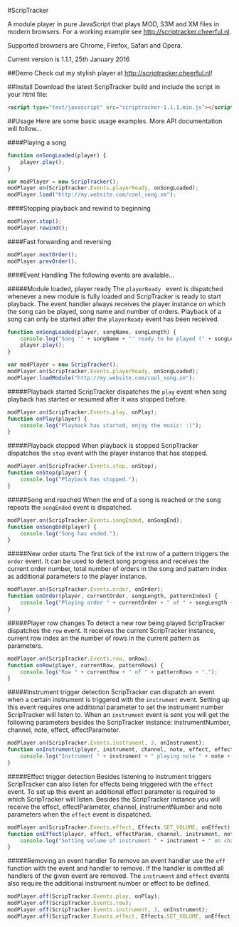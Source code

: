 #ScripTracker

A module player in pure JavaScript that plays MOD, S3M and XM files in modern browsers. For a working example see http://scriptracker.cheerful.nl.

Supported browsers are Chrome, Firefox, Safari and Opera.

Current version is 1.1.1, 25th January 2016

##Demo
Check out my stylish player at http://scriptracker.cheerful.nl!

##Install
Download the latest ScripTracker build and include the script in your html file:
```html
<script type="text/javascript" src="scriptracker-1.1.1.min.js"></script>
```

##Usage
Here are some basic usage examples. More API documentation will follow...

####Playing a song
```javascript
function onSongLoaded(player) {
    player.play();
}

var modPlayer = new ScripTracker();
modPlayer.on(ScripTracker.Events.playerReady, onSongLoaded);
modPlayer.load("http://my.website.com/cool_song.xm");
```

####Stopping playback and rewind to beginning
```javascript
modPlayer.stop();
modPlayer.rewind();
```

####Fast forwarding and reversing
```javascript
modPlayer.nextOrder();
modPlayer.prevOrder();
```

####Event Handling
The following events are available...

#####Module loaded, player ready
The ```playerReady ``` event is dispatched whenever a new module is fully loaded and ScripTracker is ready to start playback. The event handler always receives the player instance on which the song can be played, song name and number of orders. Playback of a song can only be started after the ```playerReady``` event has been received.
```javascript
function onSongLoaded(player, songName, songLength) {
    console.log("Song '" + songName + "' ready to be played (" + songLength + " orders).");
    player.play();
}

var modPlayer = new ScripTracker();
modPlayer.on(ScripTracker.Events.playerReady, onSongLoaded);
modPlayer.loadModule("http://my.website.com/cool_song.xm");
```

#####Playback started
ScripTracker dispatches the ```play``` event when song playback has started or resumed after it was stopped before.
```javascript
modPlayer.on(ScripTracker.Events.play, onPlay);
function onPlay(player) {
    console.log("Playback has started, enjoy the music! :)");
}
```

#####Playback stopped
When playback is stopped ScripTracker dispatches the ```stop``` event with the player instance that has stopped.
```javascript
modPlayer.on(ScripTracker.Events.stop, onStop);
function onStop(player) {
    console.log("Playback has stopped.");
}
```

#####Song end reached
When the end of a song is reached or the song repeats the ```songEnded``` event is dispatched.
```javascript
modPlayer.on(ScripTracker.Events.songEnded, onSongEnd);
function onSongEnd(player) {
    console.log("Song has ended.");
}
```

#####New order starts
The first tick of the irst row of a pattern triggers the ```order``` event. It can be used to detect song progress and receives the current order number, total number of orders in the song and pattern index as additional parameters to the player instance.
```javascript
modPlayer.on(ScripTracker.Events.order, onOrder);
function onOrder(player, currentOrder, songLength, patternIndex) {
    console.log("Playing order " + currentOrder + " of " + songLength + " (Pattern " + patternndex + ").");
}
```

#####Player row changes
To detect a new row being played ScripTracker dispatches the ```row``` event. It receives the current ScripTracker instance, current row index an the number of rows in the current pattern as parameters.
```javascript
modPlayer.on(ScripTracker.Events.row, onRow);
function onRow(player, currentRow, patternRows) {
    console.log("Row " + currentRow + " of " + patternRows + ".");
}
```

#####Instrument trigger detection
ScripTracker can dispatch an event when a certain instrument is triggered with the ```instrument``` event. Setting up this event requires one additional parameter to set the instrument number ScripTracker will listen to. When an ```instrument``` event is sent you will get the following parameters besides the ScripTracker instance: instrumentNumber, channel, note, effect, effectParameter.
```javascript
modPlayer.on(ScripTracker.Events.instrument, 3, onInstrument);
function onInstrument(player, instrument, channel, note, effect, effectParam) {
    console.log("Instrument " + instrument + " playing note " + note + " on channel " + channel + ".");
}
```

#####Effect trigger detection
Besides listening to instrument triggers ScripTracker can also listen for effects being triggered with the ```effect``` event. To set up this event an additional effect parameter is required to which ScripTracker will listen. Besides the ScripTracker instance you will receive the effect, effectParameter, channel, instrumentNumber and note parameters when the ```effect``` event is dispatched.
```javascript
modPlayer.on(ScripTracker.Events.effect, Effects.SET_VOLUME, onEffect);
function onEffect(player, effect, effectParam, channel, instrument, note) {
    console.log("Setting volume of instrument " + instrument + " on channel " + channel + " to " + effectParam + ".");
}
```

#####Removing an event handler
To remove an event handler use the ```off``` function with the event and handler to remove. If the handler is omitted all handlers of the given event are removed. The ```instrument``` and ```effect``` events also require the additional instrument number or effect to be defined.
```javascript
modPlayer.off(ScripTracker.Events.play, onPlay);
modPlayer.off(ScripTracker.Events.row);
modPlayer.off(ScripTracker.Events.instrument, 3, onInstrument);
modPlayer.off(ScripTracker.Events.effect, Effects.SET_VOLUME, onEffect);
```
